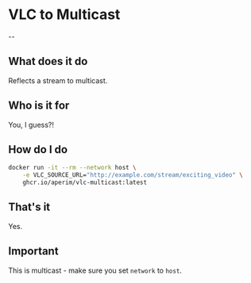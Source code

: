 # VLC to Multicast

--

## What does it do

Reflects a stream to multicast.

## Who is it for

You, I guess?!

## How do I do

```bash
docker run -it --rm --network host \
    -e VLC_SOURCE_URL="http://example.com/stream/exciting_video" \
    ghcr.io/aperim/vlc-multicast:latest
```

## That's it

Yes.

## Important

This is multicast - make sure you set `network` to `host`.